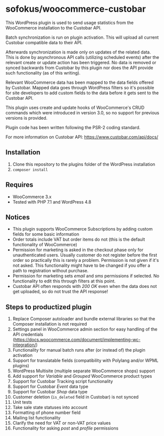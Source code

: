 # sofokus/woocommerce-custobar

This WordPress plugin is used to send usage statistics from the WooCommerce installation to the Custobar API.

Batch synchronization is run on plugin activation. This will upload all current Custobar compatible data to their API.

Afterwards synchronization is made only on updates of the related data. This is done by asynchronous API calls (utilizing scheduled events) after the relevant create or update action has been triggered. No data is removed or synced backwards from Custobar by this plugin nor does the API provide such functionality (as of this writing).

Relevant WooCommerce data has been mapped to the data fields offered by Custobar. Mapped data goes through WordPress filters so it's possible for site developers to add custom fields to the data before it gets sent to the Custobar API.

This plugin uses create and update hooks of WooCommerce's CRUD commands which were introduced in version 3.0, so no support for previous versions is provided.

Plugin code has been written following the PSR-2 coding standard.

For more information on Custobar API:
https://www.custobar.com/api/docs/

## Installation

1. Clone this repository to the plugins folder of the WordPress installation
1. `composer install`

## Requires

- WooCommerce 3.x
- Tested with PHP 7.1 and WordPress 4.8

## Notices

- This plugin supports WooCommerce Subscriptions by adding custom fields for some basic information
- Order totals include VAT but order items do not (this is the default functionality of WooCommerce)
- Permission for marketing is asked in the checkout phase only for unauthenticated users. Usually customer do not register before the first order so practically this is rarely a problem. Permission is not given if it's not asked. This functionality might have to be changed if you offer a path to registration without purchase.
- Permission for marketing sets _email_ and _sms_ permissions if selected. No functionality to edit this through filters at this point.
- Custobar API often responds with _200 OK_ even when the data does not get uploaded, so do not trust the API response!

## Steps to productized plugin

1. Replace Composer autoloader and bundle external libraries so that the Composer installation is not required
1. Settings panel in WooCommerce admin section for easy handling of the API credentials (https://docs.woocommerce.com/document/implementing-wc-integration/)
1. Functionality for manual batch runs after (or instead of) the plugin activation
1. Support for translatable fields (compatibility with Polylang and/or WPML plugins)
1. WordPress Multisite (multiple separate WooCommerce shops) support
1. Add support for _Variable_ and _Grouped_ WooCommerce product types
1. Support for Custobar Tracking script functionality
1. Support for Custobar _Event_ data type
1. Support for Custobar _Shop_ data type
1. Customer deletion (`is_deleted` field in Custobar) is not synced
1. Unit tests
1. Take sale state statuses into account
1. Formatting of phone number field
1. Mailing list functionality
1. Clarify the need for VAT or non-VAT price values
1. Functionality for asking _post_ and _profile_ permissions
